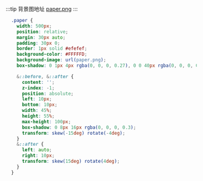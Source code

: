 <paper/>

:::tip
背景图地址 <a href="https://github.com/kbkydwan/css_tricks/blob/master/docs/.vuepress/public/images/paper.png" target="blank">paper.png</a>
:::

```scss
  .paper {
    width: 500px;
    position: relative;
    margin: 30px auto;
    padding: 30px 0;
    border: 1px solid #efefef;
    background-color: #FFFFFD;
    background-image: url(paper.png);
    box-shadow: 0 1px 4px rgba(0, 0, 0, 0.27), 0 0 40px rgba(0, 0, 0, 0.06) inset;

    &::before, &::after {
      content: '';
      z-index: -1;
      position: absolute;
      left: 10px;
      bottom: 10px;
      width: 45%;
      height: 55%;
      max-height: 100px;
      box-shadow: 0 8px 16px rgba(0, 0, 0, 0.3);
      transform: skew(-15deg) rotate(-4deg);
    }
    &::after {
      left: auto;
      right: 10px;
      transform: skew(15deg) rotate(4deg);
    }
  }
```

